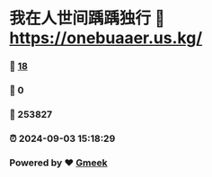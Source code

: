 # 我在人世间踽踽独行 :link: https://onebuaaer.us.kg/ 
### :page_facing_up: [18](https://onebuaaer.us.kg//tag.html) 
### :speech_balloon: 0 
### :hibiscus: 253827 
### :alarm_clock: 2024-09-03 15:18:29 
### Powered by :heart: [Gmeek](https://github.com/Meekdai/Gmeek)
